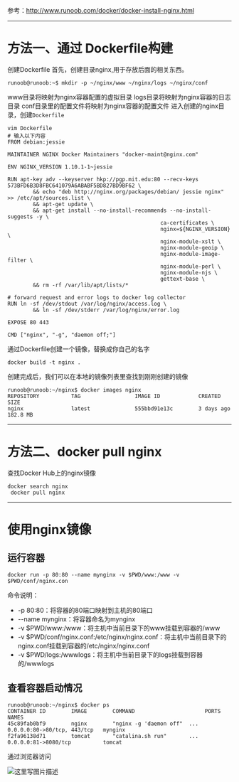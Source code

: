 参考：http://www.runoob.com/docker/docker-install-nginx.html


----------
# 方法一、通过 Dockerfile构建
创建Dockerfile
首先，创建目录nginx,用于存放后面的相关东西。

```
runoob@runoob:~$ mkdir -p ~/nginx/www ~/nginx/logs ~/nginx/conf
```
www目录将映射为nginx容器配置的虚拟目录
logs目录将映射为nginx容器的日志目录
conf目录里的配置文件将映射为nginx容器的配置文件
进入创建的nginx目录，创建`Dockerfile`

```
vim Dockerfile
# 输入以下内容
FROM debian:jessie

MAINTAINER NGINX Docker Maintainers "docker-maint@nginx.com"

ENV NGINX_VERSION 1.10.1-1~jessie

RUN apt-key adv --keyserver hkp://pgp.mit.edu:80 --recv-keys 573BFD6B3D8FBC641079A6ABABF5BD827BD9BF62 \
        && echo "deb http://nginx.org/packages/debian/ jessie nginx" >> /etc/apt/sources.list \
        && apt-get update \
        && apt-get install --no-install-recommends --no-install-suggests -y \
                                                ca-certificates \
                                                nginx=${NGINX_VERSION} \
                                                nginx-module-xslt \
                                                nginx-module-geoip \
                                                nginx-module-image-filter \
                                                nginx-module-perl \
                                                nginx-module-njs \
                                                gettext-base \
        && rm -rf /var/lib/apt/lists/*

# forward request and error logs to docker log collector
RUN ln -sf /dev/stdout /var/log/nginx/access.log \
        && ln -sf /dev/stderr /var/log/nginx/error.log

EXPOSE 80 443

CMD ["nginx", "-g", "daemon off;"]
```

通过Dockerfile创建一个镜像，替换成你自己的名字

```
docker build -t nginx .
```
创建完成后，我们可以在本地的镜像列表里查找到刚刚创建的镜像

```
runoob@runoob:~/nginx$ docker images nginx
REPOSITORY          TAG                 IMAGE ID            CREATED             SIZE
nginx               latest              555bbd91e13c        3 days ago          182.8 MB
```


----------


# 方法二、docker pull nginx
查找Docker Hub上的nginx镜像

```
docker search nginx
 docker pull nginx
```


----------
# 使用nginx镜像
## 运行容器

```
docker run -p 80:80 --name mynginx -v $PWD/www:/www -v $PWD/conf/nginx.con
```
命令说明：

 - -p 80:80：将容器的80端口映射到主机的80端口
 - --name mynginx：将容器命名为mynginx
 - -v $PWD/www:/www：将主机中当前目录下的www挂载到容器的/www
 - -v $PWD/conf/nginx.conf:/etc/nginx/nginx.conf：将主机中当前目录下的nginx.conf挂载到容器的/etc/nginx/nginx.conf
 - -v $PWD/logs:/wwwlogs：将主机中当前目录下的logs挂载到容器的/wwwlogs

## 查看容器启动情况

```
runoob@runoob:~/nginx$ docker ps
CONTAINER ID        IMAGE        COMMAND                      PORTS                         NAMES
45c89fab0bf9        nginx        "nginx -g 'daemon off"  ...  0.0.0.0:80->80/tcp, 443/tcp   mynginx
f2fa96138d71        tomcat       "catalina.sh run"       ...  0.0.0.0:81->8080/tcp          tomcat
```
通过浏览器访问

![这里写图片描述](http://www.runoob.com/wp-content/uploads/2016/06/nginx.png)
